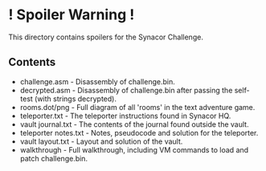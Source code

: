 ! Spoiler Warning !
===================

This directory contains spoilers for the Synacor Challenge.

Contents
--------

* challenge.asm - Disassembly of challenge.bin.
* decrypted.asm - Disassembly of challenge.bin after passing the self-test (with strings decrypted).
* rooms.dot/png - Full diagram of all 'rooms' in the text adventure game.
* teleporter.txt - The teleporter instructions found in Synacor HQ.
* vault journal.txt - The contents of the journal found outside the vault.
* teleporter notes.txt - Notes, pseudocode and solution for the teleporter.
* vault layout.txt - Layout and solution of the vault.
* walkthrough - Full walkthrough, including VM commands to load and patch challenge.bin.